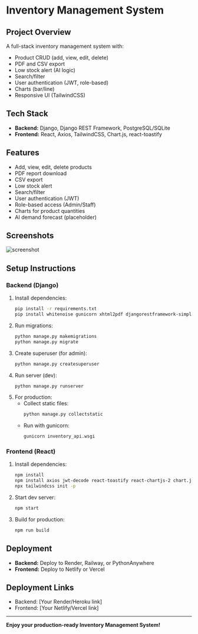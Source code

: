 # Inventory Management System

## Project Overview
A full-stack inventory management system with:
- Product CRUD (add, view, edit, delete)
- PDF and CSV export
- Low stock alert (AI logic)
- Search/filter
- User authentication (JWT, role-based)
- Charts (bar/line)
- Responsive UI (TailwindCSS)

## Tech Stack
- **Backend:** Django, Django REST Framework, PostgreSQL/SQLite
- **Frontend:** React, Axios, TailwindCSS, Chart.js, react-toastify

## Features
- Add, view, edit, delete products
- PDF report download
- CSV export
- Low stock alert
- Search/filter
- User authentication (JWT)
- Role-based access (Admin/Staff)
- Charts for product quantities
- AI demand forecast (placeholder)

## Screenshots
![screenshot](screenshots/inventory.png)

## Setup Instructions

### Backend (Django)
1. Install dependencies:
   ```bash
   pip install -r requirements.txt
   pip install whitenoise gunicorn xhtml2pdf djangorestframework-simplejwt django-cors-headers
   ```
2. Run migrations:
   ```bash
   python manage.py makemigrations
   python manage.py migrate
   ```
3. Create superuser (for admin):
   ```bash
   python manage.py createsuperuser
   ```
4. Run server (dev):
   ```bash
   python manage.py runserver
   ```
5. For production:
   - Collect static files:
     ```bash
     python manage.py collectstatic
     ```
   - Run with gunicorn:
     ```bash
     gunicorn inventory_api.wsgi
     ```

### Frontend (React)
1. Install dependencies:
   ```bash
   npm install
   npm install axios jwt-decode react-toastify react-chartjs-2 chart.js react-csv tailwindcss
   npx tailwindcss init -p
   ```
2. Start dev server:
   ```bash
   npm start
   ```
3. Build for production:
   ```bash
   npm run build
   ```

## Deployment
- **Backend:** Deploy to Render, Railway, or PythonAnywhere
- **Frontend:** Deploy to Netlify or Vercel

## Deployment Links
- Backend: [Your Render/Heroku link]
- Frontend: [Your Netlify/Vercel link]

---

**Enjoy your production-ready Inventory Management System!**
